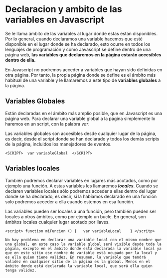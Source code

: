 # Declaracion y ambito de las variables en Javascript

Se le llama ámbito de las variables al lugar donde estas están disponibles. Por lo general, cuando declaramos una variable hacemos que esté disponible en el lugar donde se ha declarado, esto ocurre en todos los lenguajes de programación y como Javascript se define dentro de una página web, **las variables que declaremos en la página estarán accesibles dentro de ella.**

En Javascript no podremos acceder a variables que hayan sido definidas en otra página. Por tanto, la propia página donde se define es el ámbito más habitual de una variable y le llamaremos a este tipo de **variables globales** a la página.

## **Variables Globales**
Están declaradas en el ámbito más amplio posible, que en Javascript es una página web. Para declarar una variable global a la página simplemente lo haremos en un script, con la palabra _var_.

Las variables globales son accesibles desde cualquier lugar de la página, es decir, desde el script donde se han declarado y todos los demás scripts de la página, incluidos los manejadores de eventos.

`<SCRIPT> 
var variableGlobal 
</SCRIPT>
`


## **Variables locales**
También podremos declarar variables en lugares más acotados, como por ejemplo una función. A estas variables les llamaremos ___locales___. Cuando se declaren variables locales sólo podremos acceder a ellas dentro del lugar donde se ha declarado, es decir, si la habíamos declarado en una función solo podremos acceder a ella cuando estemos en esa función.

Las variables pueden ser locales a una función, pero también pueden ser locales a otros ámbitos, como por ejemplo un bucle. En general, son ámbitos locales cualquier lugar acotado por llaves.

`<script> function miFuncion ()
  {  
    var variableLocal   
    } </scritp> `

    No hay problema en declarar una variable local con el mismo nombre que una global, en este caso la variable global será visible desde toda la página, excepto en el ámbito donde está declarada la variable local ya que en este sitio ese nombre de variable está ocupado por la local y es ella quien tiene validez. En resumen, la variable que tendrá validez en cualquier sitio de la página es la global. Menos en el ámbito donde está declarada la variable local, que será ella quien tenga validez.